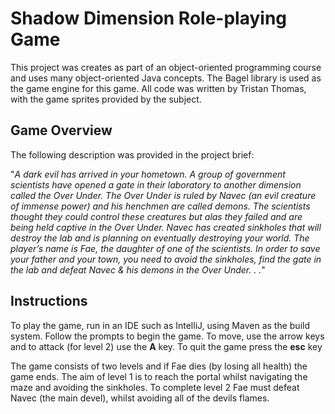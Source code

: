 # Shadow Dimension Role-playing Game
This project was creates as part of an object-oriented programming course and uses many object-oriented Java concepts. The Bagel library is used as the game engine for this game. All code was written by Tristan Thomas, with the game sprites provided by the subject.

## Game Overview
The following description was provided in the project brief:

"*A dark evil has arrived in your hometown. A group of government scientists have opened a gate in their laboratory to another dimension called the Over Under. The Over Under is ruled by Navec (an evil creature of immense power) and his henchmen are called demons. The scientists thought they could control these creatures but alas they failed and are being held captive in the Over Under. Navec has created sinkholes that will destroy the lab and is planning on eventually destroying your world. The player’s name is Fae, the daughter of one of the scientists. In order to save your father and your town, you need to avoid the sinkholes, find the gate in the lab and defeat Navec & his demons in the Over Under. . .*"

## Instructions
To play the game, run in an IDE such as IntelliJ, using Maven as the build system. Follow the prompts to begin the game. To move, use the arrow keys and to attack (for level 2) use the **A** key. To quit the game press the **esc** key

The game consists of two levels and if Fae dies (by losing all health) the game ends. The aim of level 1 is to reach the portal whilst navigating the maze and avoiding the sinkholes. To complete level 2 Fae must defeat Navec (the main devel), whilst avoiding all of the devils flames.